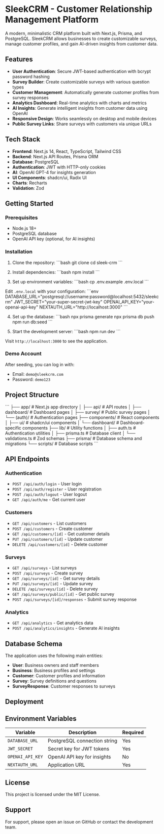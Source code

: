 # SleekCRM - Customer Relationship Management Platform

A modern, minimalistic CRM platform built with Next.js, Prisma, and PostgreSQL. SleekCRM allows businesses to create customizable surveys, manage customer profiles, and gain AI-driven insights from customer data.

## Features

- **User Authentication**: Secure JWT-based authentication with bcrypt password hashing
- **Survey Builder**: Create customizable surveys with various question types
- **Customer Management**: Automatically generate customer profiles from survey responses
- **Analytics Dashboard**: Real-time analytics with charts and metrics
- **AI Insights**: Generate intelligent insights from customer data using OpenAI
- **Responsive Design**: Works seamlessly on desktop and mobile devices
- **Public Survey Links**: Share surveys with customers via unique URLs

## Tech Stack

- **Frontend**: Next.js 14, React, TypeScript, Tailwind CSS
- **Backend**: Next.js API Routes, Prisma ORM
- **Database**: PostgreSQL
- **Authentication**: JWT with HTTP-only cookies
- **AI**: OpenAI GPT-4 for insights generation
- **UI Components**: shadcn/ui, Radix UI
- **Charts**: Recharts
- **Validation**: Zod

## Getting Started

### Prerequisites

- Node.js 18+ 
- PostgreSQL database
- OpenAI API key (optional, for AI insights)

### Installation

1. Clone the repository:
\`\`\`bash
git clone <repository-url>
cd sleek-crm
\`\`\`

2. Install dependencies:
\`\`\`bash
npm install
\`\`\`

3. Set up environment variables:
\`\`\`bash
cp .env.example .env.local
\`\`\`

Edit `.env.local` with your configuration:
\`\`\`env
DATABASE_URL="postgresql://username:password@localhost:5432/sleekcrm"
JWT_SECRET="your-super-secret-jwt-key"
OPENAI_API_KEY="your-openai-api-key"
NEXTAUTH_URL="http://localhost:3000"
\`\`\`

4. Set up the database:
\`\`\`bash
npx prisma generate
npx prisma db push
npm run db:seed
\`\`\`

5. Start the development server:
\`\`\`bash
npm run dev
\`\`\`

Visit `http://localhost:3000` to see the application.

### Demo Account

After seeding, you can log in with:
- Email: `demo@sleekcrm.com`
- Password: `demo123`

## Project Structure

\`\`\`
├── app/                    # Next.js app directory
│   ├── api/               # API routes
│   ├── dashboard/         # Dashboard pages
│   ├── survey/           # Public survey pages
│   └── (auth)/           # Authentication pages
├── components/            # React components
│   ├── ui/               # shadcn/ui components
│   └── dashboard/        # Dashboard-specific components
├── lib/                  # Utility functions
│   ├── auth.ts           # Authentication utilities
│   ├── prisma.ts         # Database client
│   └── validations.ts    # Zod schemas
├── prisma/               # Database schema and migrations
└── scripts/              # Database scripts
\`\`\`

## API Endpoints

### Authentication
- `POST /api/auth/login` - User login
- `POST /api/auth/register` - User registration
- `POST /api/auth/logout` - User logout
- `GET /api/auth/me` - Get current user

### Customers
- `GET /api/customers` - List customers
- `POST /api/customers` - Create customer
- `GET /api/customers/[id]` - Get customer details
- `PUT /api/customers/[id]` - Update customer
- `DELETE /api/customers/[id]` - Delete customer

### Surveys
- `GET /api/surveys` - List surveys
- `POST /api/surveys` - Create survey
- `GET /api/surveys/[id]` - Get survey details
- `PUT /api/surveys/[id]` - Update survey
- `DELETE /api/surveys/[id]` - Delete survey
- `GET /api/surveys/public/[id]` - Get public survey
- `POST /api/surveys/[id]/responses` - Submit survey response

### Analytics
- `GET /api/analytics` - Get analytics data
- `POST /api/analytics/insights` - Generate AI insights

## Database Schema

The application uses the following main entities:

- **User**: Business owners and staff members
- **Business**: Business profiles and settings
- **Customer**: Customer profiles and information
- **Survey**: Survey definitions and questions
- **SurveyResponse**: Customer responses to surveys

## Deployment


## Environment Variables

| Variable | Description | Required |
|----------|-------------|----------|
| `DATABASE_URL` | PostgreSQL connection string | Yes |
| `JWT_SECRET` | Secret key for JWT tokens | Yes |
| `OPENAI_API_KEY` | OpenAI API key for insights | No |
| `NEXTAUTH_URL` | Application URL | Yes |


## License

This project is licensed under the MIT License.

## Support

For support, please open an issue on GitHub or contact the development team.
